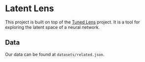 # Latent Lens
This project is built on top of the [Tuned Lens](https://github.com/AlignmentResearch/tuned-lens) project. It is a tool for exploring the latent space of a neural network.

## Data
Our data can be found at `datasets/related.json`.
